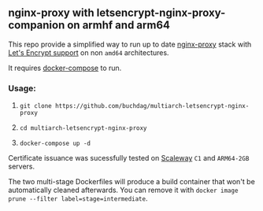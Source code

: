 ## nginx-proxy with letsencrypt-nginx-proxy-companion on armhf and arm64

This repo provide a simplified way to run up to date [nginx-proxy](https://github.com/jwilder/nginx-proxy) stack with [Let's Encrypt support](https://github.com/JrCs/docker-letsencrypt-nginx-proxy-companion) on non `amd64` architectures.

It requires [docker-compose](https://docs.docker.com/compose/install/#install-compose) to run.

### Usage:

1. `git clone https://github.com/buchdag/multiarch-letsencrypt-nginx-proxy`

2. `cd multiarch-letsencrypt-nginx-proxy`

3. `docker-compose up -d`

Certificate issuance was sucessfully tested on [Scaleway](https://www.scaleway.com/) `C1` and `ARM64-2GB` servers.

The two multi-stage Dockerfiles will produce a build container that won't be automatically cleaned afterwards. You can remove it with `docker image prune --filter label=stage=intermediate`.
